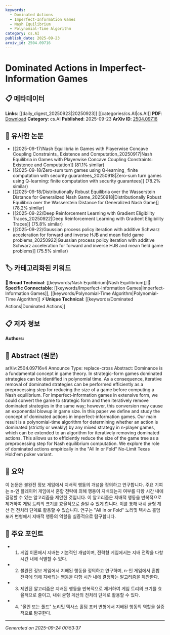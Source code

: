```yaml
---
keywords:
  - Dominated Actions
  - Imperfect-Information Games
  - Nash Equilibrium
  - Polynomial-Time Algorithm
category: cs.AI
publish_date: 2025-09-23
arxiv_id: 2504.09716
---
```


<!-- KEYWORD_LINKING_METADATA:
{
  "processed_timestamp": "2025-09-24T00:53:37.293131",
  "vocabulary_version": "1.0",
  "selected_keywords": [
    "Dominated Actions",
    "Imperfect-Information Games",
    "Nash Equilibrium",
    "Polynomial-Time Algorithm"
  ],
  "rejected_keywords": [],
  "similarity_scores": {
    "Dominated Actions": 0.75,
    "Imperfect-Information Games": 0.8,
    "Nash Equilibrium": 0.85,
    "Polynomial-Time Algorithm": 0.7
  },
  "extraction_method": "AI_prompt_based",
  "budget_applied": true,
  "candidates_json": {
    "candidates": [
      {
        "surface": "Dominated Actions",
        "canonical": "Dominated Actions",
        "aliases": [
          "Dominated Strategies"
        ],
        "category": "unique_technical",
        "rationale": "This concept is central to the paper's contribution and offers a unique angle for linking game theory concepts.",
        "novelty_score": 0.7,
        "connectivity_score": 0.6,
        "specificity_score": 0.8,
        "link_intent_score": 0.75
      },
      {
        "surface": "Imperfect-Information Games",
        "canonical": "Imperfect-Information Games",
        "aliases": [
          "Games with Imperfect Information"
        ],
        "category": "specific_connectable",
        "rationale": "This is a key context for the study and connects to broader discussions in game theory.",
        "novelty_score": 0.5,
        "connectivity_score": 0.85,
        "specificity_score": 0.9,
        "link_intent_score": 0.8
      },
      {
        "surface": "Nash Equilibrium",
        "canonical": "Nash Equilibrium",
        "aliases": [
          "Nash Equilibria"
        ],
        "category": "broad_technical",
        "rationale": "A fundamental concept in game theory that is relevant to the paper's focus on strategy optimization.",
        "novelty_score": 0.3,
        "connectivity_score": 0.9,
        "specificity_score": 0.7,
        "link_intent_score": 0.85
      },
      {
        "surface": "Polynomial-Time Algorithm",
        "canonical": "Polynomial-Time Algorithm",
        "aliases": [
          "Efficient Algorithm"
        ],
        "category": "specific_connectable",
        "rationale": "Highlights the computational efficiency aspect of the paper's contribution.",
        "novelty_score": 0.6,
        "connectivity_score": 0.7,
        "specificity_score": 0.6,
        "link_intent_score": 0.7
      }
    ],
    "ban_list_suggestions": [
      "strategic-form games",
      "extensive form",
      "game tree"
    ]
  },
  "decisions": [
    {
      "candidate_surface": "Dominated Actions",
      "resolved_canonical": "Dominated Actions",
      "decision": "linked",
      "scores": {
        "novelty": 0.7,
        "connectivity": 0.6,
        "specificity": 0.8,
        "link_intent": 0.75
      }
    },
    {
      "candidate_surface": "Imperfect-Information Games",
      "resolved_canonical": "Imperfect-Information Games",
      "decision": "linked",
      "scores": {
        "novelty": 0.5,
        "connectivity": 0.85,
        "specificity": 0.9,
        "link_intent": 0.8
      }
    },
    {
      "candidate_surface": "Nash Equilibrium",
      "resolved_canonical": "Nash Equilibrium",
      "decision": "linked",
      "scores": {
        "novelty": 0.3,
        "connectivity": 0.9,
        "specificity": 0.7,
        "link_intent": 0.85
      }
    },
    {
      "candidate_surface": "Polynomial-Time Algorithm",
      "resolved_canonical": "Polynomial-Time Algorithm",
      "decision": "linked",
      "scores": {
        "novelty": 0.6,
        "connectivity": 0.7,
        "specificity": 0.6,
        "link_intent": 0.7
      }
    }
  ]
}
-->

# Dominated Actions in Imperfect-Information Games

## 📋 메타데이터

**Links**: [[daily_digest_20250923|20250923]] [[categories/cs.AI|cs.AI]]
**PDF**: [Download](https://arxiv.org/pdf/2504.09716.pdf)
**Category**: cs.AI
**Published**: 2025-09-23
**ArXiv ID**: [2504.09716](https://arxiv.org/abs/2504.09716)

## 🔗 유사한 논문
- [[2025-09-17/Nash Equilibria in Games with Playerwise Concave Coupling Constraints_ Existence and Computation_20250917|Nash Equilibria in Games with Playerwise Concave Coupling Constraints: Existence and Computation]] (81.1% similar)
- [[2025-09-18/Zero-sum turn games using Q-learning_ finite computation with security guarantees_20250918|Zero-sum turn games using Q-learning: finite computation with security guarantees]] (78.2% similar)
- [[2025-09-18/Distributionally Robust Equilibria over the Wasserstein Distance for Generalized Nash Game_20250918|Distributionally Robust Equilibria over the Wasserstein Distance for Generalized Nash Game]] (78.2% similar)
- [[2025-09-22/Deep Reinforcement Learning with Gradient Eligibility Traces_20250922|Deep Reinforcement Learning with Gradient Eligibility Traces]] (75.8% similar)
- [[2025-09-22/Gaussian process policy iteration with additive Schwarz acceleration for forward and inverse HJB and mean field game problems_20250922|Gaussian process policy iteration with additive Schwarz acceleration for forward and inverse HJB and mean field game problems]] (75.5% similar)

## 🏷️ 카테고리화된 키워드
**🧠 Broad Technical**: [[keywords/Nash Equilibrium|Nash Equilibrium]]
**🔗 Specific Connectable**: [[keywords/Imperfect-Information Games|Imperfect-Information Games]], [[keywords/Polynomial-Time Algorithm|Polynomial-Time Algorithm]]
**⚡ Unique Technical**: [[keywords/Dominated Actions|Dominated Actions]]

## 📋 저자 정보

**Authors:** 

## 📄 Abstract (원문)

arXiv:2504.09716v4 Announce Type: replace-cross 
Abstract: Dominance is a fundamental concept in game theory. In strategic-form games dominated strategies can be identified in polynomial time. As a consequence, iterative removal of dominated strategies can be performed efficiently as a preprocessing step for reducing the size of a game before computing a Nash equilibrium. For imperfect-information games in extensive form, we could convert the game to strategic form and then iteratively remove dominated strategies in the same way; however, this conversion may cause an exponential blowup in game size. In this paper we define and study the concept of dominated actions in imperfect-information games. Our main result is a polynomial-time algorithm for determining whether an action is dominated (strictly or weakly) by any mixed strategy in n-player games, which can be extended to an algorithm for iteratively removing dominated actions. This allows us to efficiently reduce the size of the game tree as a preprocessing step for Nash equilibrium computation. We explore the role of dominated actions empirically in the "All In or Fold" No-Limit Texas Hold'em poker variant.

## 📝 요약

이 논문은 불완전 정보 게임에서 지배적 행동의 개념을 정의하고 연구합니다. 주요 기여는 n-인 플레이어 게임에서 혼합 전략에 의해 행동이 지배되는지 여부를 다항 시간 내에 결정할 수 있는 알고리즘을 제안한 것입니다. 이 알고리즘은 지배적 행동을 반복적으로 제거하여 게임 트리의 크기를 효율적으로 줄일 수 있게 합니다. 이를 통해 내쉬 균형 계산 전 전처리 단계로 활용할 수 있습니다. 연구는 "All In or Fold" 노리밋 텍사스 홀덤 포커 변형에서 지배적 행동의 역할을 실증적으로 탐구합니다.

## 🎯 주요 포인트

- 1. 게임 이론에서 지배는 기본적인 개념이며, 전략형 게임에서는 지배 전략을 다항 시간 내에 식별할 수 있다.
- 2. 불완전 정보 게임에서 지배된 행동을 정의하고 연구하며, n-인 게임에서 혼합 전략에 의해 지배되는 행동을 다항 시간 내에 결정하는 알고리즘을 제안한다.
- 3. 제안된 알고리즘은 지배된 행동을 반복적으로 제거하여 게임 트리의 크기를 효율적으로 줄이고, 내쉬 균형 계산의 전처리 단계로 활용할 수 있다.
- 4. "올인 또는 폴드" 노리밋 텍사스 홀덤 포커 변형에서 지배된 행동의 역할을 실증적으로 탐구한다.


---

*Generated on 2025-09-24 00:53:37*